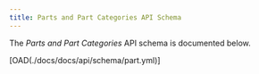 ```yaml
---
title: Parts and Part Categories API Schema
---
```


The *Parts and Part Categories* API schema is documented below.

[OAD(./docs/docs/api/schema/part.yml)]
